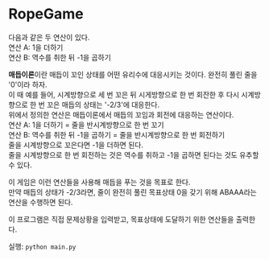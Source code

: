 # RopeGame
다음과 같은 두 연산이 있다.  
연산 A: 1을 더하기  
연산 B: 역수를 취한 뒤 -1을 곱하기  

**매듭이론**이란 매듭이 꼬인 상태를 어떤 유리수에 대응시키는 것이다. 완전히 풀린 줄을 '0'이라 하자.  
이 때 예를 들어, 시계방향으로 세 번 꼬은 뒤 시게방향으로 한 번 회잔한 후 다시 시계방향으로 한 번 꼬은 매듭의 상태는 '-2/3'에 대응한다.  
위에서 정의한 연산은 매듭이론에서 매듭의 꼬임과 회전에 대응하는 연산이다.  
연산 A: 1을 더하기 = 줄을 반시계방향으로 한 번 꼬기  
연산 B: 역수를 취한 뒤 -1을 곱하기 = 줄을 반시계방향으로 한 번 회전하기  
줄을 시계방향으로 꼬은다면 -1을 더하면 된다.  
줄을 시계방향으로 한 번 회전하는 것은 역수를 취하고 -1을 곱하면 된다는 것도 유추할 수 있다.  

이 게임은 이런 연산들을 사용해 매듭을 푸는 것을 목표로 한다.  
만약 매듭의 상태가 -2/3라면, 줄이 완전히 풀린 목표상태 0을 갖기 위해 ABAAA라는 연산을 수행하면 된다.  
  
이 프로그램은 직접 문제상황을 입력받고, 목표상태에 도달하기 위한 연산들을 출력한다.

실행: `python main.py`